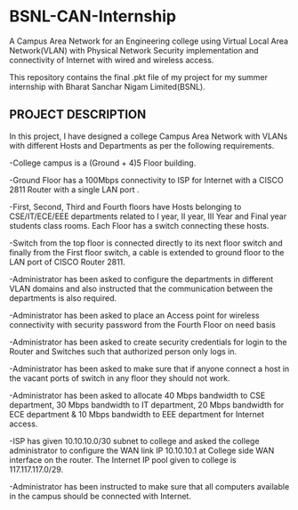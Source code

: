 # BSNL-CAN-Internship
A Campus Area Network for an Engineering college using Virtual Local Area Network(VLAN) with Physical Network Security implementation and connectivity of Internet with wired and wireless access.

This repository contains the final .pkt file of my project for my summer internship with Bharat Sanchar Nigam Limited(BSNL).

## PROJECT DESCRIPTION

In this project, I have designed a college Campus Area Network with VLANs with different Hosts and Departments as per the following requirements. 

-College campus is a (Ground + 4)5 Floor building.

-Ground Floor has a 100Mbps connectivity to ISP for Internet with a CISCO 2811 Router with a single LAN port . 

-First, Second, Third and Fourth floors have Hosts belonging to CSE/IT/ECE/EEE departments related to I year, II year, III Year and Final year students class rooms. Each Floor has a switch connecting these hosts.

-Switch from the top floor is connected directly to its next floor switch and finally from the First floor switch, a cable is extended to ground floor to the LAN port of CISCO Router 2811.

-Administrator has been asked to configure the departments in different VLAN domains and also instructed that the communication between the departments is also required.

-Administrator has been asked to place an Access point for wireless connectivity with security password from the Fourth Floor on need basis

-Administrator has been asked to create security credentials for login to the Router and Switches such that authorized person only logs in.

-Administrator has been asked to make sure that if anyone connect a host in the vacant ports of switch in any floor they should not work.

-Administrator has been asked to allocate 40 Mbps bandwidth to CSE department, 30 Mbps bandwidth to IT department, 20 Mbps bandwidth for ECE department & 10 Mbps bandwidth to EEE department for Internet access.

-ISP has given 10.10.10.0/30 subnet to college and asked the college administrator to configure the WAN link IP 10.10.10.1 at College side WAN interface on the router. The Internet IP pool given to college is 117.117.117.0/29.

-Administrator has been instructed to make sure that all computers available in the campus should be connected with Internet.
